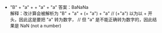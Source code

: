 * "B" + "a" + + "a" + "a"
答案：BaNaNa    
解释：改计算会被解析为   "B" + "a" + (+ "a") + "a"
// (+"a") 以为以 + 开头，因此这是要把 "a" 转为数字，
// 但 "a" 是不能正确转为数字的，因此结果是 NaN (not a number)
